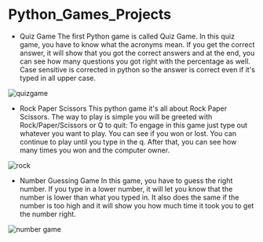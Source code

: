 # Python_Games_Projects
- Quiz Game
The first Python game is called Quiz Game. In this quiz game, you have to know what the acronyms mean. If you get the correct answer, it will show that you got the correct answers and at the end, you can see how many questions you got right with the percentage as well. Case sensitive is corrected in python so the answer is correct even if it's typed in all upper case.

 ![quizgame](https://user-images.githubusercontent.com/82012925/163068412-6ab63eee-7d30-4262-a0ca-da6ac1eb265a.PNG)

- Rock Paper Scissors
This python game it's all about Rock Paper Scissors. The way to play is simple you will be greeted with Rock/Paper/Scissors or Q to quit: To engage in this game just type out whatever you want to play. You can see if you won or lost. You can continue to play until you type in the q. After that, you can see how many times you won and the computer owner.

 ![rock](https://user-images.githubusercontent.com/82012925/163069100-af39ee63-ce11-4aae-82d1-a4c25bf99e4e.PNG)

- Number Guessing Game
 In this game, you have to guess the right number. If you type in a lower number, it will let you know that the number is lower than what you typed in. It also does the same if the number is too high and it will show you how much time it took you to get the number right.

 ![number game](https://user-images.githubusercontent.com/82012925/163068656-c6ae2f4e-1db9-47d0-b6c7-03a4e9cc64f3.PNG)
